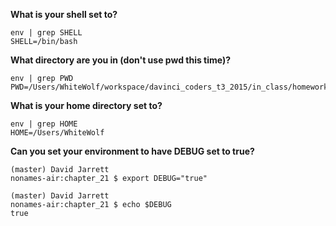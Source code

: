 **What is your shell set to?**

    env | grep SHELL
    SHELL=/bin/bash


**What directory are you in (don't use pwd this time)?**

    env | grep PWD
    PWD=/Users/WhiteWolf/workspace/davinci_coders_t3_2015/in_class/homework/learn_command_line_exercises/chapter_21

**What is your home directory set to?**

    env | grep HOME
    HOME=/Users/WhiteWolf

**Can you set your environment to have DEBUG set to true?**

    (master) David Jarrett
    nonames-air:chapter_21 $ export DEBUG="true"
    
    (master) David Jarrett
    nonames-air:chapter_21 $ echo $DEBUG
    true
